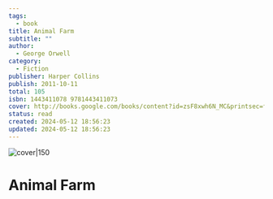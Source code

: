 ```yaml
---  
tags:  
  - book  
title: Animal Farm  
subtitle: ""  
author:  
  - George Orwell  
category:  
  - Fiction  
publisher: Harper Collins  
publish: 2011-10-11  
total: 105  
isbn: 1443411078 9781443411073  
cover: http://books.google.com/books/content?id=zsF8xwh6N_MC&printsec=frontcover&img=1&zoom=1&edge=curl&source=gbs_api  
status: read  
created: 2024-05-12 18:56:23  
updated: 2024-05-12 18:56:23  
---  
```

  
![cover|150](http://books.google.com/books/content?id=zsF8xwh6N_MC&printsec=frontcover&img=1&zoom=1&edge=curl&source=gbs_api)  
# Animal Farm